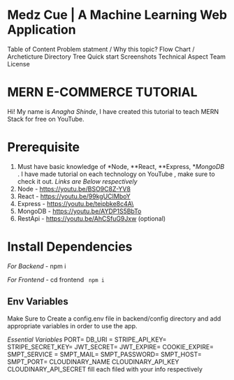 # Medz Cue | A Machine Learning Web Application

Table of Content
Problem statment / Why this topic?
Flow Chart / Archeticture
Directory Tree
Quick start
Screenshots
Technical Aspect
Team
License

# MERN E-COMMERCE TUTORIAL

Hi! My name is *Anagha Shinde*, I have created this tutorial to teach MERN Stack for free on YouTube.

# Prerequisite

1.  Must have basic knowledge of *Node, **React, **Express, **MongoDB* . I have made tutorial on each technology on YouTube , make sure to check it out. *Links are Below respectively*
2.  Node - https://youtu.be/BSO9C8Z-YV8
3.  React - https://youtu.be/99kgUCIMboY
4.  Express - https://youtu.be/teipbke8c4A\
5.  MongoDB - https://youtu.be/AYDP1S5BbTo
6.  RestApi - https://youtu.be/AhCSfuG9Jxw (optional)

# Install Dependencies

*For Backend* - npm i

*For Frontend* - cd frontend ` npm i`

## Env Variables

Make Sure to Create a config.env file in backend/config directory and add appropriate variables in order to use the app.

*Essential Variables*
PORT=
DB_URI =
STRIPE_API_KEY=
STRIPE_SECRET_KEY=
JWT_SECRET=
JWT_EXPIRE=
COOKIE_EXPIRE=
SMPT_SERVICE =
SMPT_MAIL=
SMPT_PASSWORD=
SMPT_HOST=
SMPT_PORT=
CLOUDINARY_NAME
CLOUDINARY_API_KEY
CLOUDINARY_API_SECRET
fill each filed with your info respectively
